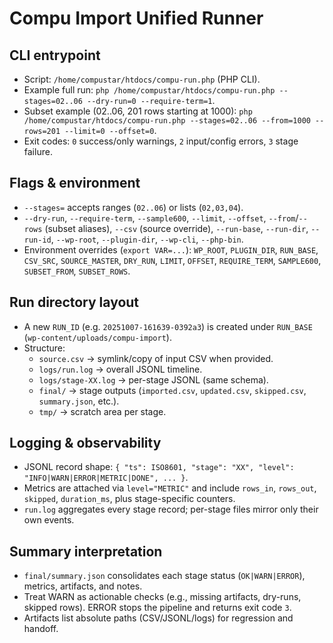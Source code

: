 # Compu Import Unified Runner

## CLI entrypoint
- Script: `/home/compustar/htdocs/compu-run.php` (PHP CLI).
- Example full run: `php /home/compustar/htdocs/compu-run.php --stages=02..06 --dry-run=0 --require-term=1`.
- Subset example (02..06, 201 rows starting at 1000): `php /home/compustar/htdocs/compu-run.php --stages=02..06 --from=1000 --rows=201 --limit=0 --offset=0`.
- Exit codes: `0` success/only warnings, `2` input/config errors, `3` stage failure.

## Flags & environment
- `--stages=` accepts ranges (`02..06`) or lists (`02,03,04`).
- `--dry-run`, `--require-term`, `--sample600`, `--limit`, `--offset`, `--from`/`--rows` (subset aliases), `--csv` (source override), `--run-base`, `--run-dir`, `--run-id`, `--wp-root`, `--plugin-dir`, `--wp-cli`, `--php-bin`.
- Environment overrides (`export VAR=...`): `WP_ROOT`, `PLUGIN_DIR`, `RUN_BASE`, `CSV_SRC`, `SOURCE_MASTER`, `DRY_RUN`, `LIMIT`, `OFFSET`, `REQUIRE_TERM`, `SAMPLE600`, `SUBSET_FROM`, `SUBSET_ROWS`.

## Run directory layout
- A new `RUN_ID` (e.g. `20251007-161639-0392a3`) is created under `RUN_BASE` (`wp-content/uploads/compu-import`).
- Structure:
  - `source.csv` → symlink/copy of input CSV when provided.
  - `logs/run.log` → overall JSONL timeline.
  - `logs/stage-XX.log` → per-stage JSONL (same schema).
  - `final/` → stage outputs (`imported.csv`, `updated.csv`, `skipped.csv`, `summary.json`, etc.).
  - `tmp/` → scratch area per stage.

## Logging & observability
- JSONL record shape: `{ "ts": ISO8601, "stage": "XX", "level": "INFO|WARN|ERROR|METRIC|DONE", ... }`.
- Metrics are attached via `level="METRIC"` and include `rows_in`, `rows_out`, `skipped`, `duration_ms`, plus stage-specific counters.
- `run.log` aggregates every stage record; per-stage files mirror only their own events.

## Summary interpretation
- `final/summary.json` consolidates each stage status (`OK|WARN|ERROR`), metrics, artifacts, and notes.
- Treat WARN as actionable checks (e.g., missing artifacts, dry-runs, skipped rows). ERROR stops the pipeline and returns exit code `3`.
- Artifacts list absolute paths (CSV/JSONL/logs) for regression and handoff.
